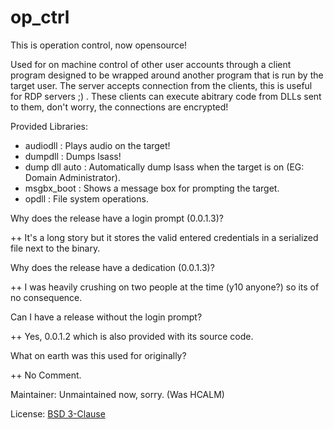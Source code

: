 # op_ctrl

This is operation control, now opensource!

Used for on machine control of other user accounts through a client program designed to be wrapped around another program that is run by the target user.
The server accepts connection from the clients, this is useful for RDP servers ;) . These clients can execute abitrary code from DLLs sent to them, don't worry, the connections are encrypted!

Provided Libraries:

- audiodll : Plays audio on the target!
- dumpdll : Dumps lsass!
- dump dll auto : Automatically dump lsass when the target is on (EG: Domain Administrator).
- msgbx_boot : Shows a message box for prompting the target.
- opdll : File system operations.

Why does the release have a login prompt (0.0.1.3)?

++ It's a long story but it stores the valid entered credentials in a serialized file next to the binary.

Why does the release have a dedication (0.0.1.3)?

++ I was heavily crushing on two people at the time (y10 anyone?) so its of no consequence.

Can I have a release without the login prompt?

++ Yes, 0.0.1.2 which is also provided with its source code.

What on earth was this used for originally?

++ No Comment.

Maintainer: 
Unmaintained now, sorry. (Was HCALM)

License: 
[BSD 3-Clause](https://github.com/Captain-ALM/op_ctrl/blob/master/LICENSE)
